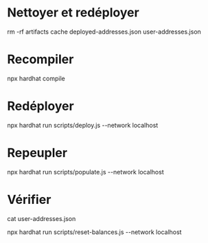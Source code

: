 # Nettoyer et redéployer
rm -rf artifacts cache deployed-addresses.json user-addresses.json

# Recompiler
npx hardhat compile

# Redéployer
npx hardhat run scripts/deploy.js --network localhost

# Repeupler
npx hardhat run scripts/populate.js --network localhost

# Vérifier
cat user-addresses.json


npx hardhat run scripts/reset-balances.js --network localhost